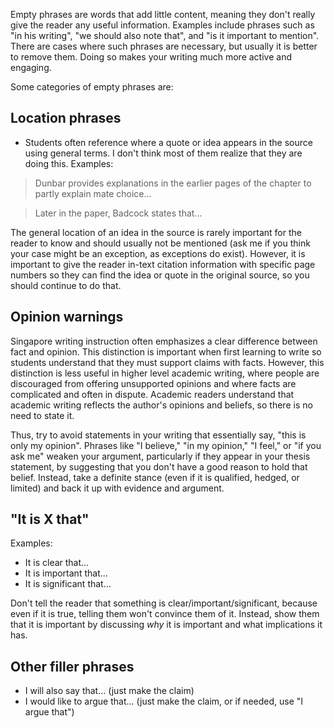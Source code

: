 Empty phrases are words that add little content, meaning they don't really give the reader any useful information. Examples include phrases such as "in his writing", "we should also note that", and "is it important to mention". There are cases where such phrases are necessary, but usually it is better to remove them. Doing so makes your writing much more active and engaging.

Some categories of empty phrases are:

## Location phrases

- Students often reference where a quote or idea appears in the source using general terms. I don't think most of them realize that they are doing this. Examples:

> Dunbar provides explanations in the earlier pages of the chapter to partly explain mate choice...

> Later in the paper, Badcock states that...

The general location of an idea in the source is rarely important for the reader to know and should usually not be mentioned (ask me if you think your case might be an exception, as exceptions do exist). However, it is important to give the reader in-text citation information with specific page numbers so they can find the idea or quote in the original source, so you should continue to do that.

## Opinion warnings

Singapore writing instruction often emphasizes a clear difference between fact and opinion. This distinction is important when first learning to write so students understand that they must support claims with facts.  However, this distinction is less useful in higher level academic writing,  where people are discouraged from offering unsupported opinions and where facts are complicated and often in dispute. Academic readers understand that academic writing reflects the author's opinions and beliefs, so there is no need to state it.

Thus, try to avoid statements in your writing that essentially say, "this is only my opinion".  Phrases like "I believe," "in my opinion," "I feel," or "if you ask me" weaken your argument, particularly if they appear in your thesis statement, by suggesting that you don't have a good reason to hold that belief. Instead, take a definite stance (even if it is qualified, hedged, or limited) and back it up with evidence and argument.

## "It is X that"

Examples:

- It is clear that...
- It is important that...
- It is significant that...

Don't tell the reader that something is clear/important/significant, because even if it is true, telling them won't convince them of it. Instead, show them that it is important by discussing *why* it is important and what implications it has.

## Other filler phrases

- I will also say that... (just make the claim)
- I would like to argue that... (just make the claim, or if needed, use "I argue that")